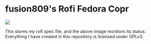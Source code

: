 # fusion809's Rofi Fedora Copr
![](https://copr.fedorainfracloud.org/coprs/fusion809/Rofi/package/rofi/status_image/last_build.png)

This stores my rofi spec file, and the above image monitors its status. Everything I have created in this repository is licensed under GPLv3. 
